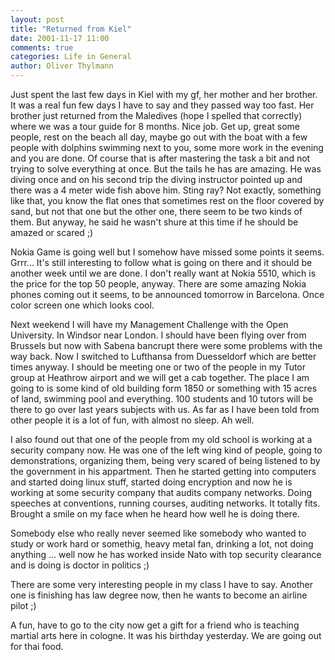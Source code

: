 ```yaml
---
layout: post
title: "Returned from Kiel"
date: 2001-11-17 11:00
comments: true
categories: Life in General
author: Oliver Thylmann
---
```



Just spent the last few days in Kiel with my gf, her mother and her brother. It was a real fun few days I have to say and they passed way too fast. Her brother just returned from the Maledives (hope I spelled that correctly) where we was a tour guide for 8 months. Nice job. Get up, great some people, rest on the beach all day, maybe go out with the boat with a few people with dolphins swimming next to you, some more work in the evening and you are done. Of course that is after mastering the task a bit and not trying to solve everything at once. But the tails he has are amazing. He was diving once and on his second trip the diving instructor pointed up and there was a 4 meter wide fish above him. Sting ray? Not exactly, something like that, you know the flat ones that sometimes rest on the floor covered by sand, but not that one but the other one, there seem to be two kinds of them. But anyway, he said he wasn't shure at this time if he should be amazed or scared ;)

Nokia Game is going well but I somehow have missed some points it seems. Grrr... It's still interesting to follow what is going on there and it should be another week until we are done. I don't really want at Nokia 5510, which is the price for the top 50 people, anyway. There are some amazing Nokia phones coming out it seems, to be announced tomorrow in Barcelona. Once color screen one which looks cool.

Next weekend I will have my Management Challenge with the Open University. In Windsor near London. I should have been flying over from Brussels but now with Sabena bancrupt there were some problems with the way back. Now I switched to Lufthansa from Duesseldorf which are better times anyway. I should be meeting one or two of the people in my Tutor group at Heathrow airport and we will get a cab together. The place I am going to is some kind of old building form 1850 or something with 15 acres of land, swimming pool and everything. 100 students and 10 tutors will be there to go over last years subjects with us. As far as I have been told from other people it is a lot of fun, with almost no sleep. Ah well.

I also found out that one of the people from my old school is working at a security company now. He was one of the left wing kind of people, going to demonstrations, organizing them, being very scared of being listened to by the government in his appartment. Then he started getting into computers and started doing linux stuff, started doing encryption and now he is working at some security company that audits company networks. Doing speeches at conventions, running courses, auditing networks. It totally fits. Brought a smile on my face when he heard how well he is doing there.

Somebody else who really never seemed like somebody who wanted to study or work hard or somethig, heavy metal fan, drinking a lot, not doing anything ... well now he has worked inside Nato with top security clearance and is doing is doctor in politics ;) 

There are some very interesting people in my class I have to say. Another one is finishing has law degree now, then he wants to become an airline pilot ;)

A fun, have to go to the city now get a gift for a friend who is teaching martial arts here in cologne. It was his birthday yesterday. We are going out for thai food.


